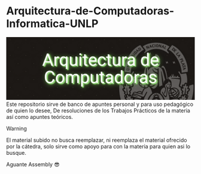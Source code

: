 # Arquitectura-de-Computadoras-Informatica-UNLP
![Banner del proyecto](assets/BannerArqui.png)
Este repositorio sirve de banco de apuntes personal y para uso pedagógico de quien lo desee, De resoluciones de los Trabajos Prácticos de la materia así como apuntes teóricos.
> [!WARNING]
> El material subido no busca reemplazar, ni reemplaza el material ofrecido por la cátedra, solo sirve como apoyo para con la materia para quien asi lo busque.

Aguante Assembly 😎
